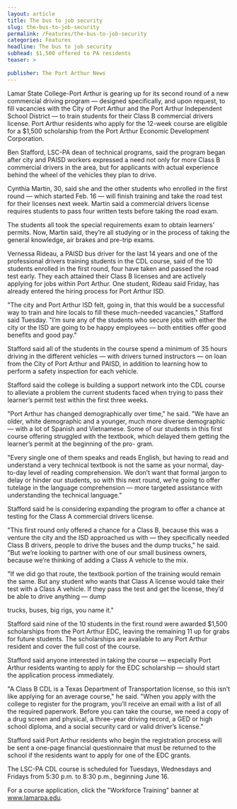```yaml
---
layout: article
title: The bus to job security
slug: the-bus-to-job-security
permalink: /Features/the-bus-to-job-security
categories: Features
headline: The bus to job security
subhead: $1,500 offered to PA residents
teaser: >
  
publisher: The Port Arthur News
---
```


Lamar State College-Port Arthur is gearing up for its second round of a new commercial driving program — designed specifically, and upon request, to fill vacancies with the City of Port Arthur and the Port Arthur Independent School District — to train students for their Class B commercial drivers license. Port Arthur residents who apply for the 12-week course are eligible for a $1,500 scholarship from the Port Arthur Economic Development Corporation.

Ben Stafford, LSC-PA dean of technical programs, said the program began after city and PAISD workers expressed a need not only for more Class B commercial drivers in the area, but for applicants with actual experience behind the wheel of the vehicles they plan to drive.

Cynthia Martin, 30, said she and the other students who enrolled in the first round — which started Feb. 16 — will finish training and take the road test for their licenses next week. Martin said a commercial drivers license requires students to pass four written tests before taking the road exam.

The students all took the special requirements exam to obtain learners’ permits. Now, Martin said, they’re all studying or in the process of taking the general knowledge, air brakes and pre-trip exams.

Vernessa Rideau, a PAISD bus driver for the last 14 years and one of the professional drivers training students in the CDL course, said of the 10 students enrolled in the first round, four have taken and passed the road test early. They each attained their Class B licenses and are actively applying for jobs within Port Arthur. One student, Rideau said Friday, has already entered the hiring process for Port Arthur ISD.

"The city and Port Arthur ISD felt, going in, that this would be a successful way to train and hire locals to fill these much-needed vacancies," Stafford said Tuesday. "I’m sure any of the students who secure jobs with either the city or the ISD are going to be happy employees — both entities offer good benefits and good pay."

Stafford said all of the students in the course spend a minimum of 35 hours driving in the different vehicles — with drivers turned instructors — on loan from the City of Port Arthur and PAISD, in addition to learning how to perform a safety inspection for each vehicle.

Stafford said the college is building a support network into the CDL course to alleviate a problem the current students faced when trying to pass their learner’s permit test within the first three weeks.

"Port Arthur has changed demographically over time," he said. "We have an older, white demographic and a younger, much more diverse demographic — with a lot of Spanish and Vietnamese. Some of our students in this first course offering struggled with the textbook, which delayed them getting the learner’s permit at the beginning of the pro- gram.

"Every single one of them speaks and reads English, but having to read and understand a very technical textbook is not the same as your normal, day-to-day level of reading comprehension. We don’t want that formal jargon to delay or hinder our students, so with this next round, we’re going to offer tutelage in the language comprehension — more targeted assistance with understanding the technical language."

Stafford said he is considering expanding the program to offer a chance at testing for the Class A commercial drivers license.

"This first round only offered a chance for a Class B, because this was a venture the city and the ISD approached us with — they specifically needed Class B drivers, people to drive the buses and the dump trucks," he said. "But we’re looking to partner with one of our small business owners, because we’re thinking of adding a Class A vehicle to the mix.

"If we did go that route, the textbook portion of the training would remain the same. But any student who wants that Class A license would take their test with a Class A vehicle. If they pass the test and get the license, they’d be able to drive anything — dump 

trucks, buses, big rigs, you name it."

Stafford said nine of the 10 students in the first round were awarded $1,500 scholarships from the Port Arthur EDC, leaving the remaining 11 up for grabs for future students. The scholarships are available to any Port Arthur resident and cover the full cost of the course.

Stafford said anyone interested in taking the course — especially Port Arthur residents wanting to apply for the EDC scholarship — should start the application process immediately.

"A Class B CDL is a Texas Department of Transportation license, so this isn’t like applying for an average course," he said. "When you apply with the college to register for the program, you’ll receive an email with a list of all the required paperwork. Before you can take the course, we need a copy of a drug screen and physical, a three-year driving record, a GED or high school diploma, and a social security card or valid driver’s license."

Stafford said Port Arthur residents who begin the registration process will be sent a one-page financial questionnaire that must be returned to the school if the residents want to apply for one of the EDC grants.

The LSC-PA CDL course is scheduled for Tuesdays, Wednesdays and Fridays from 5:30 p.m. to 8:30 p.m., beginning June 16.

For a course application, click the "Workforce Training" banner at www.lamarpa.edu.


